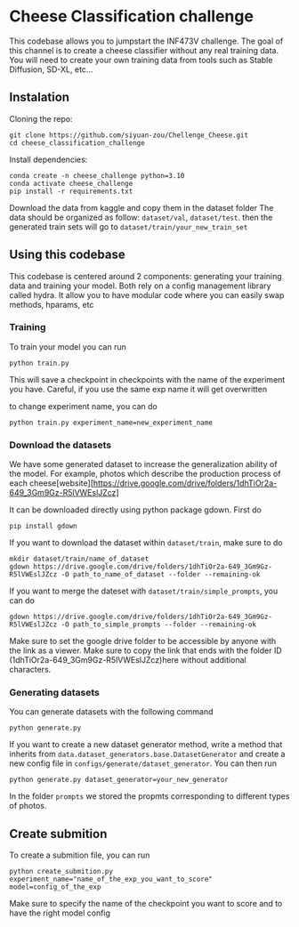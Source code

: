 # Cheese Classification challenge
This codebase allows you to jumpstart the INF473V challenge.
The goal of this channel is to create a cheese classifier without any real training data.
You will need to create your own training data from tools such as Stable Diffusion, SD-XL, etc...

## Instalation

Cloning the repo:
```
git clone https://github.com/siyuan-zou/Chellenge_Cheese.git
cd cheese_classification_challenge
```
Install dependencies:
```
conda create -n cheese_challenge python=3.10
conda activate cheese_challenge
pip install -r requirements.txt
```

Download the data from kaggle and copy them in the dataset folder
The data should be organized as follow: ```dataset/val```, ```dataset/test```. then the generated train sets will go to ```dataset/train/your_new_train_set```

## Using this codebase
This codebase is centered around 2 components: generating your training data and training your model.
Both rely on a config management library called hydra. It allow you to have modular code where you can easily swap methods, hparams, etc

### Training

To train your model you can run 

```
python train.py
```

This will save a checkpoint in checkpoints with the name of the experiment you have. Careful, if you use the same exp name it will get overwritten

to change experiment name, you can do

```
python train.py experiment_name=new_experiment_name
```

### Download the datasets

We have some generated dataset to increase the generalization ability of the model. For example, photos which describe the production process of each cheese[website][https://drive.google.com/drive/folders/1dhTiOr2a-649_3Gm9Gz-R5lVWEslJZcz]

It can be downloaded directly using python package gdown. First do
```
pip install gdown
```

If you want to download the dataset within ```dataset/train```, make sure to do 
```
mkdir dataset/train/name_of_dataset
gdown https://drive.google.com/drive/folders/1dhTiOr2a-649_3Gm9Gz-R5lVWEslJZcz -O path_to_name_of_dataset --folder --remaining-ok
```

If you want to merge the dateset with ```dataset/train/simple_prompts```, you can do 
```
gdown https://drive.google.com/drive/folders/1dhTiOr2a-649_3Gm9Gz-R5lVWEslJZcz -O path_to_simple_prompts --folder --remaining-ok
```

Make sure to set the google drive folder to be accessible by anyone with the link as a viewer. Make sure to copy the link that ends with the folder ID (1dhTiOr2a-649_3Gm9Gz-R5lVWEslJZcz)here without additional characters.

### Generating datasets
You can generate datasets with the following command

```
python generate.py
```

If you want to create a new dataset generator method, write a method that inherits from `data.dataset_generators.base.DatasetGenerator` and create a new config file in `configs/generate/dataset_generator`.
You can then run

```
python generate.py dataset_generator=your_new_generator
```

In the folder ```prompts``` we stored the propmts corresponding to different types of photos.

## Create submition
To create a submition file, you can run 
```
python create_submition.py experiment_name="name_of_the_exp_you_want_to_score" model=config_of_the_exp
```

Make sure to specify the name of the checkpoint you want to score and to have the right model config
